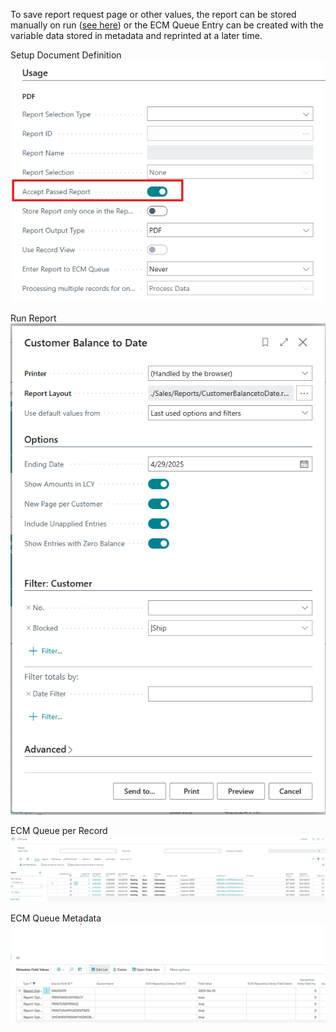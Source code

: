 To save report request page or other values, the report can be stored manually on run ([see here](../ManualStoreReportWithRequestOptions/)) or the ECM Queue Entry can be created with the variable data stored in metadata and reprinted at a later time.

Setup Document Definition
![Setup Document Definition](./SetupECMDocumentDefinition.png)

Run Report
![Run Report](./RunReport.png)

ECM Queue per Record
![ECM Queue per Record](./ECMQueuePerRecord.png)

ECM Queue Metadata
![ECM Queue Metadata](./ECMQueueMetadata.png)